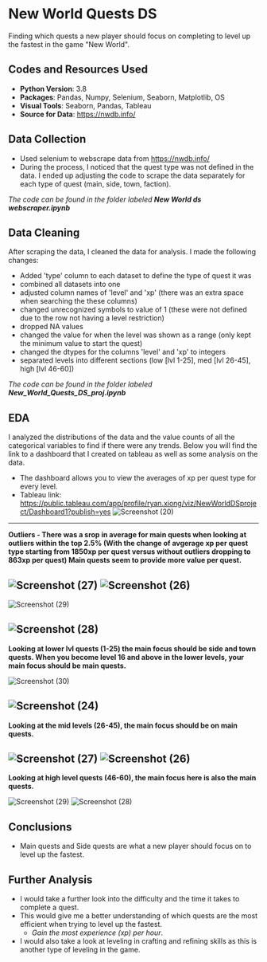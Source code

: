 # New World Quests DS
Finding which quests a new player should focus on completing to level up the fastest in the game "New World". 

## Codes and Resources Used
* **Python Version**: 3.8
* **Packages**: Pandas, Numpy, Selenium, Seaborn, Matplotlib, OS
* **Visual Tools**: Seaborn, Pandas, Tableau
* **Source for Data**: https://nwdb.info/

## Data Collection
* Used selenium to webscrape data from https://nwdb.info/
* During the process, I noticed that the quest type was not defined in the data. I ended up adjusting the code to scrape the data separately for each type of quest (main, side, town, faction).

_The code can be found in the folder labeled **New World ds webscraper.ipynb**_

## Data Cleaning
After scraping the data, I cleaned the data for analysis. I made the following changes:

* Added 'type' column to each dataset to define the type of quest it was
* combined all datasets into one
* adjusted column names of 'level' and 'xp' (there was an extra space when searching the these columns)
* changed unrecognized symbols to value of 1 (these were not defined due to the row not having a level restriction)
* dropped NA values
* changed the value for when the level was shown as a range (only kept the minimum value to start the quest)
* changed the dtypes for the columns 'level' and 'xp' to integers
* separated levels into different sections (low [lvl 1-25], med [lvl 26-45], high [lvl 46-60])

_The code can be found in the folder labeled **New_World_Quests_DS_proj.ipynb**_

## EDA
I analyzed the distributions of the data and the value counts of all the categorical variables to find if there were any trends. Below you will find the link to a dashboard that I created on tableau as well as some analysis on the data.

* The dashboard allows you to view the averages of xp per quest type for every level.
* Tableau link: https://public.tableau.com/app/profile/ryan.xiong/viz/NewWorldDSproject/Dashboard1?publish=yes
![Screenshot (20)](https://user-images.githubusercontent.com/91089401/144116126-4bdde6cc-cb85-4a71-99df-d07a97267f84.png)
---------------------------------------------------------------------------------------------------------------------------------------------------------------------------------
**Outliers - There was a srop in average for main quests when looking at outliers within the top 2.5% (With the change of avgerage xp per quest type starting from 1850xp per quest versus without outliers dropping to 863xp per quest) Main quests seem to provide more value per quest.**

![Screenshot (27)](https://user-images.githubusercontent.com/91089401/144119999-8c3da356-acf1-4e23-a4a5-9e1c006ced07.png)
![Screenshot (26)](https://user-images.githubusercontent.com/91089401/144119975-e1281000-104d-4109-8129-1b6c3730d5eb.png)
---------------------------------------------------------------------------------------------------------------------------------------------------------------------------------
![Screenshot (29)](https://user-images.githubusercontent.com/91089401/144121668-a87fb856-c157-4f2e-b315-51c36727d572.png)

![Screenshot (28)](https://user-images.githubusercontent.com/91089401/144121750-d9d9f8a1-3ed1-4f63-acfa-10484a58d5ab.png)
---------------------------------------------------------------------------------------------------------------------------------------------------------------------------------
**Looking at lower lvl quests (1-25) the main focus should be side and town quests. When you become level 16 and above in the lower levels, your main focus should be main quests.**


![Screenshot (30)](https://user-images.githubusercontent.com/91089401/144118718-da409a66-202f-41b8-a611-3b17b39b82d8.png)

![Screenshot (24)](https://user-images.githubusercontent.com/91089401/144118215-fdc3369f-0d59-4598-8d0f-5e406317558b.png)
---------------------------------------------------------------------------------------------------------------------------------------------------------------------------------

**Looking at the mid levels (26-45), the main focus should be on main quests.** 

![Screenshot (27)](https://user-images.githubusercontent.com/91089401/144118269-339d80bd-1fd9-496d-9ddc-d42db327486b.png)
![Screenshot (26)](https://user-images.githubusercontent.com/91089401/144118303-17b0ad72-a230-4a84-a069-f92e29b6b4d0.png)
---------------------------------------------------------------------------------------------------------------------------------------------------------------------------------

**Looking at high level quests (46-60), the main focus here is also the main quests.**

![Screenshot (29)](https://user-images.githubusercontent.com/91089401/144118365-6e8995b8-f6c7-4e38-9fb3-118505a1d1d0.png)
![Screenshot (28)](https://user-images.githubusercontent.com/91089401/144118384-22018675-5000-4c62-b2c7-b479c82a5884.png)

## Conclusions 
* Main quests and Side quests are what a new player should focus on to level up the fastest.

## Further Analysis
* I would take a further look into the difficulty and the time it takes to complete a quest.
* This would give me a better understanding of which quests are the most efficient when trying to level up the fastest. 
  * *Gain the most experience (xp) per hour*.
* I would also take a look at leveling in crafting and refining skills as this is another type of leveling in the game. 
